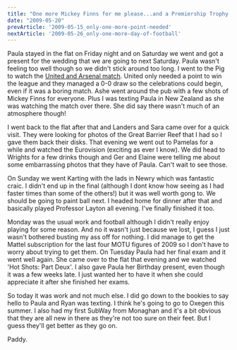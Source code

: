 ```yaml
---
title: "One more Mickey Finns for me please...and a Premiership Trophy too!"
date: "2009-05-20"
prevArticle: '2009-05-15_only-one-more-point-needed'
nextArticle: '2009-05-26_only-one-more-day-of-football'
---
```

Paula stayed in the flat on Friday night and on Saturday we went and got a present for the wedding that we are going to next Saturday. Paula wasn't feeling too well though so we didn't stick around too long. I went to the Pig to watch the [United and Arsenal match](http://www.rte.ie/sport/soccer/2009/0516/manutd_arsenal.html). United only needed a point to win the league and they managed a 0-0 draw so the celebrations could begin, even if it was a boring match. Ashe went around the pub with a few shots of Mickey Finns for everyone. Plus I was texting Paula in New Zealand as she was watching the match over there. She did say there wasn't much of an atmosphere though!

I went back to the flat after that and Landers and Sara came over for a quick visit. They were looking for photos of the Great Barrier Reef that I had so I gave them back their disks. That evening we went out to Pamelas for a while and watched the Eurovision (exciting as ever I know). We did head to Wrights for a few drinks though and Ger and Elaine were telling me about some embarrassing photos that they have of Paula. Can't wait to see those.

On Sunday we went Karting with the lads in Newry which was fantastic craic. I didn't end up in the final (although I dont know how seeing as I had faster times than some of the others!) but it was well worth gong to. We should be going to paint ball next. I headed home for dinner after that and basically played Professor Layton all evening. I've finally finished it too.

Monday was the usual work and football although I didn't really enjoy playing for some reason. And no it wasn't just because we lost, I guess I just wasn't bothered busting my ass off for nothing. I did manage to get the Mattel subscription for the last four MOTU figures of 2009 so I don't have to worry about trying to get them. On Tuesday Paula had her final exam and it went well again. She came over to the flat that evening and we watched 'Hot Shots: Part Deux'. I also gave Paula her Birthday present, even though it was a few weeks late. I just wanted her to have it when she could appreciate it after she finished her exams.

So today it was work and not much else. I did go down to the bookies to say hello to Paula and Ryan was texting. I think he's going to go to Oxegen this summer. I also had my first SubWay from Monaghan and it's a bit obvious that they are all new in there as they're not too sure on their feet. But I guess they'll get better as they go on.

Paddy.